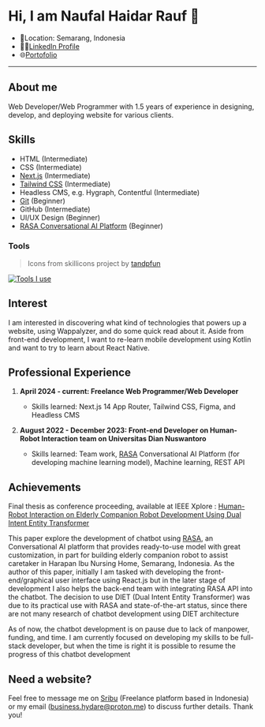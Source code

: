 # Hi, I am Naufal Haidar Rauf 👋

- 📌Location: Semarang, Indonesia
- 🧑‍💼[LinkedIn Profile](https://www.linkedin.com/in/naufal-haidar-rauf/)
- 🌐[Portofolio](https://hydare.vercel.app)

---

## About me

Web Developer/Web Programmer with 1.5 years of experience in designing, develop, and deploying website for various clients.

## Skills

- HTML (Intermediate)
- CSS (Intermediate)
- [Next.js](https://nextjs.org) (Intermediate)
- [Tailwind CSS](https://tailwindcss.com/) (Intermediate)
- Headless CMS, e.g. Hygraph, Contentful (Intermediate)
- [Git](https://git-scm.com/) (Beginner)
- GitHub (Intermediate)
- UI/UX Design (Beginner)
- [RASA Conversational AI Platform](https://github.com/RasaHQ/rasa) (Beginner)

### Tools

> Icons from skillicons project by [tandpfun](https://github.com/tandpfun/skill-icons)

[![Tools I use](https://skillicons.dev/icons?i=figma,vscode,react,next,tailwind,html,css,js)](https://skillicons.dev)

## Interest

I am interested in discovering what kind of technologies that powers up a website, using Wappalyzer, and do some quick read about it. Aside from front-end development, I want to re-learn mobile development using Kotlin and want to try to learn about React Native.

## Professional Experience

1. **April 2024 - current: Freelance Web Programmer/Web Developer**

   - Skills learned: Next.js 14 App Router, Tailwind CSS, Figma, and Headless CMS

2. **August 2022 - December 2023: Front-end Developer on Human-Robot Interaction team on Universitas Dian Nuswantoro**
   - Skills learned: Team work, [RASA](https://rasa.com/) Conversational AI Platform (for developing machine learning model), Machine learning, REST API

## Achievements

Final thesis as conference proceeding, available at IEEE Xplore : [Human-Robot Interaction on Elderly Companion Robot Development Using Dual Intent Entity Transformer](https://ieeexplore.ieee.org/document/10405316)

This paper explore the development of chatbot using [RASA](https://rasa.com/), an Conversational AI platform that provides ready-to-use model with great customization, in part for building elderly companion robot to assist caretaker in Harapan Ibu Nursing Home, Semarang, Indonesia. As the author of this paper, initially I am tasked with developing the front-end/graphical user interface using React.js but in the later stage of development I also helps the back-end team with integrating RASA API into the chatbot. The decision to use DIET (Dual Intent Entity Transformer) was due to its practical use with RASA and state-of-the-art status, since there are not many research of chatbot development using DIET architecture

As of now, the chatbot development is on pause due to lack of manpower, funding, and time. I am currently focused on developing my skills to be full-stack developer, but when the time is right it is possible to resume the progress of this chatbot development

## Need a website?

Feel free to message me on [Sribu](https://www.sribu.com/id/users/nhweb12342) (Freelance platform based in Indonesia) or my email (business.hydare@proton.me) to discuss further details. Thank you!
